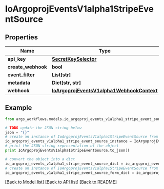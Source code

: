 # IoArgoprojEventsV1alpha1StripeEventSource


## Properties

Name | Type | Description | Notes
------------ | ------------- | ------------- | -------------
**api_key** | [**SecretKeySelector**](SecretKeySelector.md) |  | [optional] 
**create_webhook** | **bool** |  | [optional] 
**event_filter** | **List[str]** |  | [optional] 
**metadata** | **Dict[str, str]** |  | [optional] 
**webhook** | [**IoArgoprojEventsV1alpha1WebhookContext**](IoArgoprojEventsV1alpha1WebhookContext.md) |  | [optional] 

## Example

```python
from argo_workflows.models.io_argoproj_events_v1alpha1_stripe_event_source import IoArgoprojEventsV1alpha1StripeEventSource

# TODO update the JSON string below
json = "{}"
# create an instance of IoArgoprojEventsV1alpha1StripeEventSource from a JSON string
io_argoproj_events_v1alpha1_stripe_event_source_instance = IoArgoprojEventsV1alpha1StripeEventSource.from_json(json)
# print the JSON string representation of the object
print IoArgoprojEventsV1alpha1StripeEventSource.to_json()

# convert the object into a dict
io_argoproj_events_v1alpha1_stripe_event_source_dict = io_argoproj_events_v1alpha1_stripe_event_source_instance.to_dict()
# create an instance of IoArgoprojEventsV1alpha1StripeEventSource from a dict
io_argoproj_events_v1alpha1_stripe_event_source_form_dict = io_argoproj_events_v1alpha1_stripe_event_source.from_dict(io_argoproj_events_v1alpha1_stripe_event_source_dict)
```
[[Back to Model list]](../README.md#documentation-for-models) [[Back to API list]](../README.md#documentation-for-api-endpoints) [[Back to README]](../README.md)


